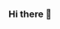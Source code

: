 ### Hi there 👋

<!--
**anish9/anish9** is a ✨ _special_ ✨ repository because its `README.md` (this file) appears on your GitHub profile.

Here are some ideas to get you started:

- 🔭 I’m currently working on Image Synthesis and Tabular Data Modelling...
- 🌱 I’m currently learning Data distributions and curve fitting...
- 👯 I’m looking to collaborate on Deep learning web based apps...
- 🤔 I’m looking for help with Learning a framework end-to-end...
- 💬 Ask me about Datasets, Models and Blackholes...
- 📫 How to reach me: josh.anish1@gmail.com...
- 😄 Pronouns: he/him...
- ⚡ Fun fact: ... I write code rarely but if I write that code is rare.


